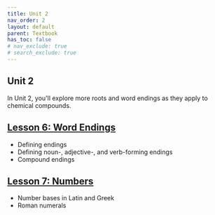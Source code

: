 ```yaml
---
title: Unit 2
nav_order: 2
layout: default
parent: Textbook
has_toc: false
# nav_exclude: true
# search_exclude: true
---
```


## Unit 2

In Unit 2, you'll explore more roots and word endings as they apply to chemical compounds. 

[Lesson 6: Word Endings](./lesson6-suffixes/)
-

- Defining endings
- Defining noun-, adjective-, and verb-forming endings
- Compound endings

[Lesson 7: Numbers](./lesson7-numbers/)
-

- Number bases in Latin and Greek
- Roman numerals

<!-- [Lesson 8: Names in Chemistry](./lesson8-chem-names/)
-

- Diminutive endings
- Chemistry concepts
    - Elements
    - Atoms
    - Valence
    - Bonds

[Lesson 9: Chemistry in the Ancient World](./lesson9-ancient-chemistry/)
-

- History of chemistry from ancient world to Scientific Revolution
- Humoralism
- Democritus and early atomic theory
- Alchemy in Rome and the Islamic World
- Chemistry in the Renaissance

[Lesson 10: The Periodic Table](./lesson10-periodic-table/)
-

- Classical and Modern Elements
- History of periodic table(s)
- Tables by Dalton, Berzelius, and Mendeleev
- Discovery of new elements
- Synthetic and radioactive elements 

[Project 2: Compounding Terms](./project2-compounds/)
-

- Applying knowledge of endings and more Greek and Latin roots to analyze chemical names. -->
